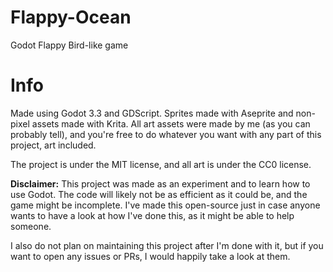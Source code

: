 # Flappy-Ocean
Godot Flappy Bird-like game

# Info

Made using Godot 3.3 and GDScript.
Sprites made with Aseprite and non-pixel assets made with Krita.
All art assets were made by me (as you can probably tell), and you're free to do whatever you want with any part of this project, art included. 

The project is under the MIT license, and all art is under the CC0 license.

**Disclaimer:** This project was made as an experiment and to learn how to use Godot. The code will likely not be as efficient as it could be, and the game might be incomplete. I've made this open-source just in case anyone wants to have a look at how I've done this, as it might be able to help someone.

I also do not plan on maintaining this project after I'm done with it, but if you want to open any issues or PRs, I would happily take a look at them.
